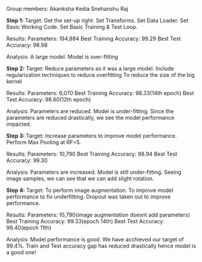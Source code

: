 
Group members:
Akanksha Kedia
Snehanshu Raj

**Step 1:**
Target:
Get the set-up right.
Set Transforms.
Set Data Loader.
Set Basic Working Code.
Set Basic Training  & Test Loop.

Results:
Parameters: 194,884
Best Training Accuracy: 99.29
Best Test Accuracy: 98.98

Analysis:
A large model.
Model is over-fitting

**Step 2:**
Target:
Reduce parameters as it was a large model.
Include regularization techniques to reduce overfitting
To reduce the size of the big kernel

Results:
Parameters: 6,070
Best Training Accuracy: 98.33(14th epoch)
Best Test Accuracy: 98.60(12th epoch)

Analysis:
Parameters are reduced.
Model is under-fitting. Since the parameters are reduced drastically, we see the model performance impacted.

**Step 3:**
Target:
Increase parameters to improve model performance.
Perform Max Pooling at RF=5.

Results:
Parameters: 10,790
Best Training Accuracy: 98.94
Best Test Accuracy: 99.30

Analysis:
Parameters are increased.
Model is still under-fitting. 
Seeing image samples, we can see that we can add slight rotation. 


**Step 4:**
Target:
To perform image augmentation.
To improve model performance to fix underfitting.
Dropout was taken out to improve performance.

Results:
Parameters: 10,790(image augmentation doesnt add parameters)
Best Training Accuracy: 99.33(epoch 14th)
Best Test Accuracy: 99.40(epoch 11th)

Analysis:
Model performance is good. We have acchieved our target of 99.4%. 
Train and Test accuracy gap has reduced drastically hence model is a good one!
